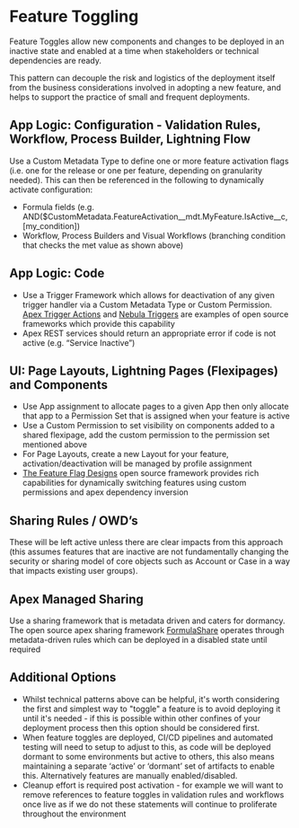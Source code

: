 # Feature Toggling

Feature Toggles allow new components and changes to be deployed in an inactive state and enabled at a time when stakeholders or technical dependencies are ready.

This pattern can decouple the risk and logistics of the deployment itself from the business considerations involved in adopting a new feature, and helps to support the practice of small and frequent deployments.

## App Logic: Configuration - Validation Rules, Workflow, Process Builder, Lightning Flow <a href="#user-content-app-logic-configuration-3a-validation-rules-2c-workflow-2c-process-builder-2c-lightning" id="user-content-app-logic-configuration-3a-validation-rules-2c-workflow-2c-process-builder-2c-lightning"></a>

Use a Custom Metadata Type to define one or more feature activation flags (i.e. one for the release or one per feature, depending on granularity needed). This can then be referenced in the following to dynamically activate configuration:

* Formula fields (e.g. AND($CustomMetadata.FeatureActivation\_\_mdt.MyFeature.IsActive\_\_c, \[my\_condition])
* Workflow, Process Builders and Visual Workflows (branching condition that checks the met value as shown above)

## App Logic: Code <a href="#user-content-app-logic---code" id="user-content-app-logic---code"></a>

* Use a Trigger Framework which allows for deactivation of any given trigger handler via a Custom Metadata Type or Custom Permission. [Apex Trigger Actions](https://github.com/mitchspano/apex-trigger-actions-framework) and [Nebula Triggers](https://bitbucket.org/nebulaconsulting/nebula-core/src/master/) are examples of open source frameworks which provide this capability
* Apex REST services should return an appropriate error if code is not active (e.g. “Service Inactive”)

## UI: Page Layouts, Lightning Pages (Flexipages) and Components <a href="#user-content-ui-3a-page-layouts-2c-lightning-pages-flexipages-and-components" id="user-content-ui-3a-page-layouts-2c-lightning-pages-flexipages-and-components"></a>

* Use App assignment to allocate pages to a given App then only allocate that app to a Permission Set that is assigned when your feature is active
* Use a Custom Permission to set visibility on components added to a shared flexipage, add the custom permission to the permission set mentioned above
* For Page Layouts, create a new Layout for your feature, activation/deactivation will be managed by profile assignment
* [The Feature Flag Designs](https://github.com/tsalb/feature-flag-designs) open source framework provides rich capabilities for dynamically switching features using custom permissions and apex dependency inversion

## Sharing Rules / OWD’s <a href="#user-content-sharing-rules-2f-owd-e2-80-99s" id="user-content-sharing-rules-2f-owd-e2-80-99s"></a>

These will be left active unless there are clear impacts from this approach (this assumes features that are inactive are not fundamentally changing the security or sharing model of core objects such as Account or Case in a way that impacts existing user groups).

## Apex Managed Sharing <a href="#user-content-apex-managed-sharing" id="user-content-apex-managed-sharing"></a>

Use a sharing framework that is metadata driven and caters for dormancy. The open source apex sharing framework [FormulaShare](https://github.com/LawrenceLoz/FormulaShare-DX) operates through metadata-driven rules which can be deployed in a disabled state until required

## Additional Options <a href="#user-content-other" id="user-content-other"></a>

* Whilst technical patterns above can be helpful, it's worth considering the first and simplest way to "toggle" a feature is to avoid deploying it until it's needed - if this is possible within other confines of your deployment process then this option should be considered first.
* When feature toggles are deployed, CI/CD pipelines and automated testing will need to setup to adjust to this, as code will be deployed dormant to some environments but active to others, this also means maintaining a separate ‘active’ or ‘dormant’ set of artifacts to enable this. Alternatively features are manually enabled/disabled.
* Cleanup effort is required post activation - for example we will want to remove references to feature toggles in validation rules and workflows once live as if we do not these statements will continue to proliferate throughout the environment
